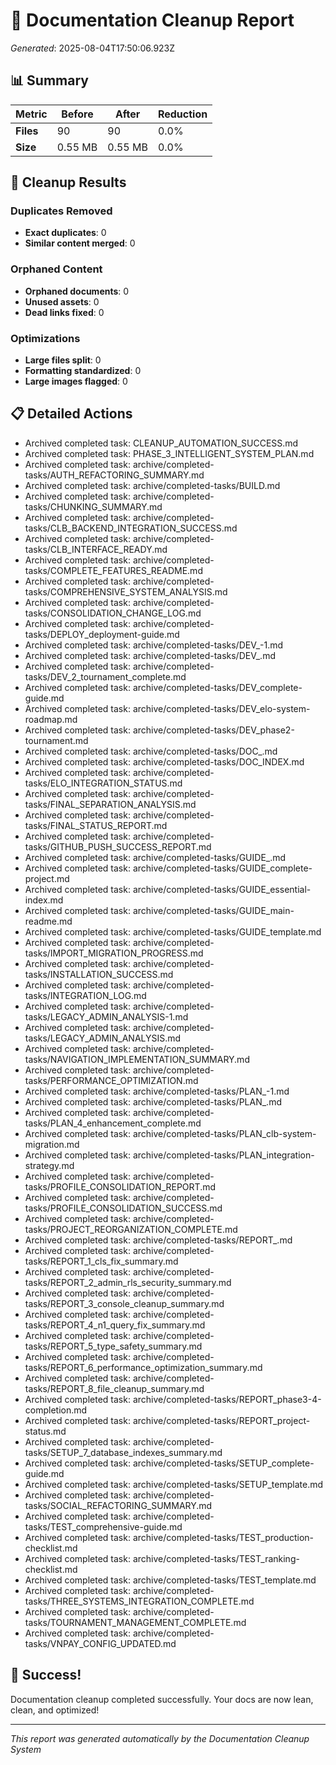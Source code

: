 # 🧹 Documentation Cleanup Report

*Generated*: 2025-08-04T17:50:06.923Z

## 📊 Summary

| Metric | Before | After | Reduction |
|--------|--------|--------|-----------|
| **Files** | 90 | 90 | 0.0% |
| **Size** | 0.55 MB | 0.55 MB | 0.0% |

## 🎯 Cleanup Results

### Duplicates Removed
- **Exact duplicates**: 0
- **Similar content merged**: 0

### Orphaned Content
- **Orphaned documents**: 0
- **Unused assets**: 0
- **Dead links fixed**: 0

### Optimizations
- **Large files split**: 0
- **Formatting standardized**: 0
- **Large images flagged**: 0

## 📋 Detailed Actions

- Archived completed task: CLEANUP_AUTOMATION_SUCCESS.md
- Archived completed task: PHASE_3_INTELLIGENT_SYSTEM_PLAN.md
- Archived completed task: archive/completed-tasks/AUTH_REFACTORING_SUMMARY.md
- Archived completed task: archive/completed-tasks/BUILD.md
- Archived completed task: archive/completed-tasks/CHUNKING_SUMMARY.md
- Archived completed task: archive/completed-tasks/CLB_BACKEND_INTEGRATION_SUCCESS.md
- Archived completed task: archive/completed-tasks/CLB_INTERFACE_READY.md
- Archived completed task: archive/completed-tasks/COMPLETE_FEATURES_README.md
- Archived completed task: archive/completed-tasks/COMPREHENSIVE_SYSTEM_ANALYSIS.md
- Archived completed task: archive/completed-tasks/CONSOLIDATION_CHANGE_LOG.md
- Archived completed task: archive/completed-tasks/DEPLOY_deployment-guide.md
- Archived completed task: archive/completed-tasks/DEV_-1.md
- Archived completed task: archive/completed-tasks/DEV_.md
- Archived completed task: archive/completed-tasks/DEV_2_tournament_complete.md
- Archived completed task: archive/completed-tasks/DEV_complete-guide.md
- Archived completed task: archive/completed-tasks/DEV_elo-system-roadmap.md
- Archived completed task: archive/completed-tasks/DEV_phase2-tournament.md
- Archived completed task: archive/completed-tasks/DOC_.md
- Archived completed task: archive/completed-tasks/DOC_INDEX.md
- Archived completed task: archive/completed-tasks/ELO_INTEGRATION_STATUS.md
- Archived completed task: archive/completed-tasks/FINAL_SEPARATION_ANALYSIS.md
- Archived completed task: archive/completed-tasks/FINAL_STATUS_REPORT.md
- Archived completed task: archive/completed-tasks/GITHUB_PUSH_SUCCESS_REPORT.md
- Archived completed task: archive/completed-tasks/GUIDE_.md
- Archived completed task: archive/completed-tasks/GUIDE_complete-project.md
- Archived completed task: archive/completed-tasks/GUIDE_essential-index.md
- Archived completed task: archive/completed-tasks/GUIDE_main-readme.md
- Archived completed task: archive/completed-tasks/GUIDE_template.md
- Archived completed task: archive/completed-tasks/IMPORT_MIGRATION_PROGRESS.md
- Archived completed task: archive/completed-tasks/INSTALLATION_SUCCESS.md
- Archived completed task: archive/completed-tasks/INTEGRATION_LOG.md
- Archived completed task: archive/completed-tasks/LEGACY_ADMIN_ANALYSIS-1.md
- Archived completed task: archive/completed-tasks/LEGACY_ADMIN_ANALYSIS.md
- Archived completed task: archive/completed-tasks/NAVIGATION_IMPLEMENTATION_SUMMARY.md
- Archived completed task: archive/completed-tasks/PERFORMANCE_OPTIMIZATION.md
- Archived completed task: archive/completed-tasks/PLAN_-1.md
- Archived completed task: archive/completed-tasks/PLAN_.md
- Archived completed task: archive/completed-tasks/PLAN_4_enhancement_complete.md
- Archived completed task: archive/completed-tasks/PLAN_clb-system-migration.md
- Archived completed task: archive/completed-tasks/PLAN_integration-strategy.md
- Archived completed task: archive/completed-tasks/PROFILE_CONSOLIDATION_REPORT.md
- Archived completed task: archive/completed-tasks/PROFILE_CONSOLIDATION_SUCCESS.md
- Archived completed task: archive/completed-tasks/PROJECT_REORGANIZATION_COMPLETE.md
- Archived completed task: archive/completed-tasks/REPORT_.md
- Archived completed task: archive/completed-tasks/REPORT_1_cls_fix_summary.md
- Archived completed task: archive/completed-tasks/REPORT_2_admin_rls_security_summary.md
- Archived completed task: archive/completed-tasks/REPORT_3_console_cleanup_summary.md
- Archived completed task: archive/completed-tasks/REPORT_4_n1_query_fix_summary.md
- Archived completed task: archive/completed-tasks/REPORT_5_type_safety_summary.md
- Archived completed task: archive/completed-tasks/REPORT_6_performance_optimization_summary.md
- Archived completed task: archive/completed-tasks/REPORT_8_file_cleanup_summary.md
- Archived completed task: archive/completed-tasks/REPORT_phase3-4-completion.md
- Archived completed task: archive/completed-tasks/REPORT_project-status.md
- Archived completed task: archive/completed-tasks/SETUP_7_database_indexes_summary.md
- Archived completed task: archive/completed-tasks/SETUP_complete-guide.md
- Archived completed task: archive/completed-tasks/SETUP_template.md
- Archived completed task: archive/completed-tasks/SOCIAL_REFACTORING_SUMMARY.md
- Archived completed task: archive/completed-tasks/TEST_comprehensive-guide.md
- Archived completed task: archive/completed-tasks/TEST_production-checklist.md
- Archived completed task: archive/completed-tasks/TEST_ranking-checklist.md
- Archived completed task: archive/completed-tasks/TEST_template.md
- Archived completed task: archive/completed-tasks/THREE_SYSTEMS_INTEGRATION_COMPLETE.md
- Archived completed task: archive/completed-tasks/TOURNAMENT_MANAGEMENT_COMPLETE.md
- Archived completed task: archive/completed-tasks/VNPAY_CONFIG_UPDATED.md

## 🎉 Success!

Documentation cleanup completed successfully. Your docs are now lean, clean, and optimized!

---
*This report was generated automatically by the Documentation Cleanup System*
